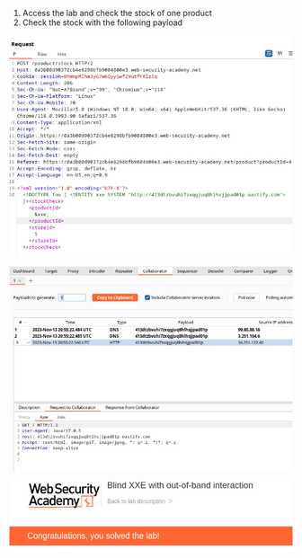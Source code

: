 
1. Access the lab and check the stock of one product
2. Check the stock with the following payload

![](/static/img/Pasted_image_20231113175656.png)

![](/static/img/Pasted_image_20231113175726.png)

![](/static/img/Pasted_image_20231113175632.png)